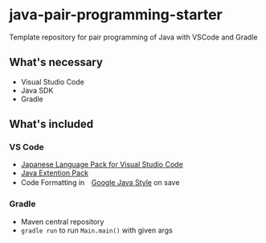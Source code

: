 # java-pair-programming-starter
Template repository for pair programming of Java with VSCode and Gradle

## What's necessary

- Visual Studio Code
- Java SDK
- Gradle

## What's included

### VS Code

- [Japanese Language Pack for Visual Studio Code](https://marketplace.visualstudio.com/items?itemName=MS-CEINTL.vscode-language-pack-ja)
- [Java Extention Pack](https://marketplace.visualstudio.com/items?itemName=vscjava.vscode-java-pack)
- Code Formatting in　[Google Java Style](https://google.github.io/styleguide/javaguide.html) on save

### Gradle

- Maven central repository
- `gradle run` to run `Main.main()` with given args
